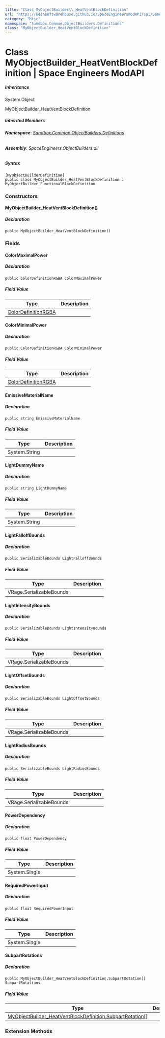 ```yaml
---
title: "Class MyObjectBuilder\\_HeatVentBlockDefinition"
url: "https://keensoftwarehouse.github.io/SpaceEngineersModAPI/api/Sandbox.Common.ObjectBuilders.Definitions.MyObjectBuilder_HeatVentBlockDefinition.html"
category: "Misc"
namespace: "Sandbox.Common.ObjectBuilders.Definitions"
class: "MyObjectBuilder_HeatVentBlockDefinition"
---
```


# Class MyObjectBuilder\_HeatVentBlockDefinition | Space Engineers ModAPI

##### Inheritance

System.Object

MyObjectBuilder\_HeatVentBlockDefinition

##### Inherited Members

###### **Namespace**: [Sandbox.Common.ObjectBuilders.Definitions](https://keensoftwarehouse.github.io/SpaceEngineersModAPI/api/Sandbox.Common.ObjectBuilders.Definitions.html)

###### **Assembly**: SpaceEngineers.ObjectBuilders.dll

##### Syntax

```
[MyObjectBuilderDefinition]
public class MyObjectBuilder_HeatVentBlockDefinition : MyObjectBuilder_FunctionalBlockDefinition
```

### Constructors

#### MyObjectBuilder\_HeatVentBlockDefinition()

##### Declaration

```
public MyObjectBuilder_HeatVentBlockDefinition()
```

### Fields

#### ColorMaximalPower

##### Declaration

```
public ColorDefinitionRGBA ColorMaximalPower
```

##### Field Value

| Type | Description |
| --- | --- |
| [ColorDefinitionRGBA](https://keensoftwarehouse.github.io/SpaceEngineersModAPI/api/VRage.Game.ColorDefinitionRGBA.html) |     |

#### ColorMinimalPower

##### Declaration

```
public ColorDefinitionRGBA ColorMinimalPower
```

##### Field Value

| Type | Description |
| --- | --- |
| [ColorDefinitionRGBA](https://keensoftwarehouse.github.io/SpaceEngineersModAPI/api/VRage.Game.ColorDefinitionRGBA.html) |     |

#### EmissiveMaterialName

##### Declaration

```
public string EmissiveMaterialName
```

##### Field Value

| Type | Description |
| --- | --- |
| System.String |     |

#### LightDummyName

##### Declaration

```
public string LightDummyName
```

##### Field Value

| Type | Description |
| --- | --- |
| System.String |     |

#### LightFalloffBounds

##### Declaration

```
public SerializableBounds LightFalloffBounds
```

##### Field Value

| Type | Description |
| --- | --- |
| VRage.SerializableBounds |     |

#### LightIntensityBounds

##### Declaration

```
public SerializableBounds LightIntensityBounds
```

##### Field Value

| Type | Description |
| --- | --- |
| VRage.SerializableBounds |     |

#### LightOffsetBounds

##### Declaration

```
public SerializableBounds LightOffsetBounds
```

##### Field Value

| Type | Description |
| --- | --- |
| VRage.SerializableBounds |     |

#### LightRadiusBounds

##### Declaration

```
public SerializableBounds LightRadiusBounds
```

##### Field Value

| Type | Description |
| --- | --- |
| VRage.SerializableBounds |     |

#### PowerDependency

##### Declaration

```
public float PowerDependency
```

##### Field Value

| Type | Description |
| --- | --- |
| System.Single |     |

#### RequiredPowerInput

##### Declaration

```
public float RequiredPowerInput
```

##### Field Value

| Type | Description |
| --- | --- |
| System.Single |     |

#### SubpartRotations

##### Declaration

```
public MyObjectBuilder_HeatVentBlockDefinition.SubpartRotation[] SubpartRotations
```

##### Field Value

| Type | Description |
| --- | --- |
| [MyObjectBuilder\_HeatVentBlockDefinition.SubpartRotation](https://keensoftwarehouse.github.io/SpaceEngineersModAPI/api/Sandbox.Common.ObjectBuilders.Definitions.MyObjectBuilder_HeatVentBlockDefinition.SubpartRotation.html)\[\] |     |

### Extension Methods